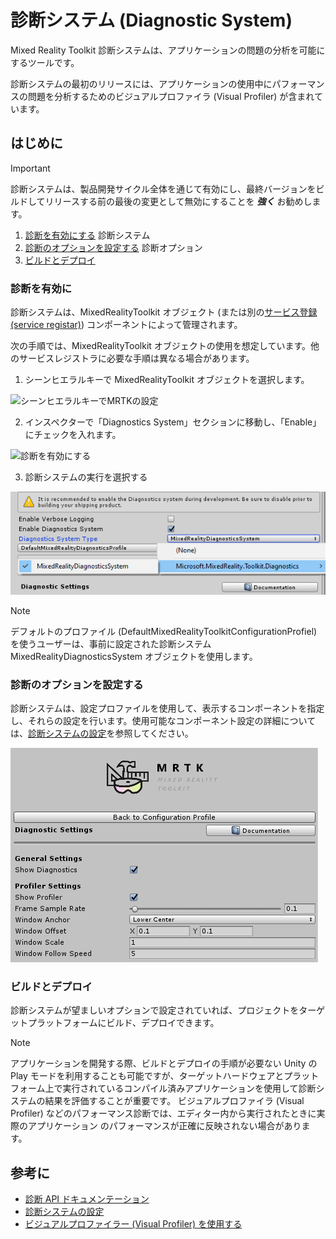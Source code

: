 ﻿# 診断システム (Diagnostic System)

Mixed Reality Toolkit 診断システムは、アプリケーションの問題の分析を可能にするツールです。

診断システムの最初のリリースには、アプリケーションの使用中にパフォーマンスの問題を分析するためのビジュアルプロファイラ (Visual Profiler) が含まれています。

## はじめに

> [!IMPORTANT]
> 診断システムは、製品開発サイクル全体を通じて有効にし、最終バージョンをビルドしてリリースする前の最後の変更として無効にすることを **_強く_** お勧めします。

1. [診断を有効にする](#診断を有効に) 診断システム
2. [診断のオプションを設定する](#診断のオプションを設定する) 診断オプション
3. [ビルドとデプロイ](#ビルドとデプロイ)

### 診断を有効に

診断システムは、MixedRealityToolkit オブジェクト (または別の[サービス登録 (service registar)](xref:Microsoft.MixedReality.Toolkit.IMixedRealityServiceRegistrar)) コンポーネントによって管理されます。

次の手順では、MixedRealityToolkit オブジェクトの使用を想定しています。他のサービスレジストラに必要な手順は異なる場合があります。

1. シーンヒエラルキーで MixedRealityToolkit オブジェクトを選択します。

![シーンヒエラルキーでMRTKの設定](../../Documentation/Images/MRTK_ConfiguredHierarchy.png)

2. インスペクターで「Diagnostics System」セクションに移動し、「Enable」にチェックを入れます。

![診断を有効にする](../../Documentation/Images/Diagnostics/MRTKConfig_Diagnostics.png)

3. 診断システムの実行を選択する

![診断システムの実装を選択する](../../Documentation/Images/Diagnostics/DiagnosticsSelectSystemType.png)

> [!NOTE]
> デフォルトのプロファイル (DefaultMixedRealityToolkitConfigurationProfiel) を使うユーザーは、事前に設定された診断システム MixedRealityDiagnosticsSystem オブジェクトを使用します。

### 診断のオプションを設定する

診断システムは、設定プロファイルを使用して、表示するコンポーネントを指定し、それらの設定を行います。使用可能なコンポーネント設定の詳細については、[診断システムの設定](../../Documentation/Diagnostics/ConfiguringDiagnostics.md)を参照してください。

![診断の設定オプション](../../Documentation/Images/Diagnostics/DiagnosticsProfile.png)

### ビルドとデプロイ

診断システムが望ましいオプションで設定されていれば、プロジェクトをターゲットプラットフォームにビルド、デプロイできます。

> [!NOTE]
> アプリケーションを開発する際、ビルドとデプロイの手順が必要ない Unity の Play モードを利用することも可能ですが、ターゲットハードウェアとプラットフォーム上で実行されているコンパイル済みアプリケーションを使用して診断システムの結果を評価することが重要です。
> ビジュアルプロファイラ (Visual Profiler) などのパフォーマンス診断では、エディター内から実行されたときに実際のアプリケーション のパフォーマンスが正確に反映されない場合があります。

## 参考に

- [診断 API ドキュメンテーション](xref:Microsoft.MixedReality.Toolkit.Diagnostics)
- [診断システムの設定](ConfiguringDiagnostics.md)
- [ビジュアルプロファイラー (Visual Profiler) を使用する](UsingVisualProfiler.md)
